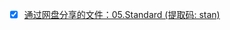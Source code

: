 - [x] [通过网盘分享的文件：05.Standard (提取码: stan)](https://pan.baidu.com/s/1KgILa1EgqVCY9di2MJrJ-w?pwd=stan)
